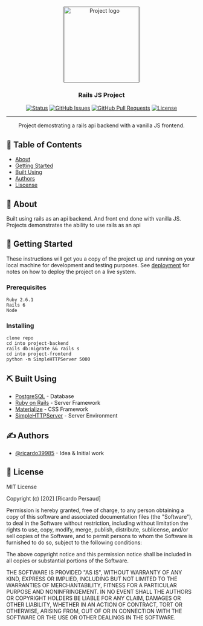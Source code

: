 <p align="center">
  <a href="" rel="noopener">
 <img width=200px height=200px src="https://www.nicepng.com/png/full/198-1983755_rails-logo-ruby-on-rails-icon.png" alt="Project logo"></a>
</p>

<h3 align="center">Rails JS Project</h3>

<div align="center">

[![Status](https://img.shields.io/badge/status-active-success.svg)]()
[![GitHub Issues](https://img.shields.io/github/issues/kylelobo/The-Documentation-Compendium.svg)](https://github.com/kylelobo/The-Documentation-Compendium/issues)
[![GitHub Pull Requests](https://img.shields.io/github/issues-pr/kylelobo/The-Documentation-Compendium.svg)](https://github.com/kylelobo/The-Documentation-Compendium/pulls)
[![License](https://img.shields.io/badge/license-MIT-blue.svg)](/LICENSE)

</div>

---

<p align="center"> Project demostrating a rails api backend with a vanilla JS frontend.
    <br> 
</p>

## 📝 Table of Contents

- [About](#about)
- [Getting Started](#getting_started)
- [Built Using](#built_using)
- [Authors](#authors)
- [Liscense](#license)

## 🧐 About <a name = "about"></a>

Built using rails as an api backend. And front end done with vanilla JS. Projects demonstrates the ability to use rails as an api

## 🏁 Getting Started <a name = "getting_started"></a>

These instructions will get you a copy of the project up and running on your local machine for development and testing purposes. See [deployment](#deployment) for notes on how to deploy the project on a live system.

### Prerequisites


```
Ruby 2.6.1
Rails 6
Node
```

### Installing
```
clone repo
cd into project-backend
rails db:migrate && rails s
cd into project-frontend
python -m SimpleHTTPServer 5000
```



## ⛏️ Built Using <a name = "built_using"></a>

- [PostgreSQL](https://www.postgresql.org/) - Database
- [Ruby on Rails](https://rubyonrails.org/) - Server Framework
- [Materialize](https://materializecss.com/) - CSS Framework
- [SimpleHTTPServer](https://docs.python.org/2/library/simplehttpserver.html) - Server Environment

## ✍️ Authors <a name = "authors"></a>

- [@ricardo39985](https://github.com/ricardo39985) - Idea & Initial work

## 🧐 License <a name = "license"></a>

MIT License

Copyright (c) [202] [Ricardo Persaud]

Permission is hereby granted, free of charge, to any person obtaining a copy
of this software and associated documentation files (the "Software"), to deal
in the Software without restriction, including without limitation the rights
to use, copy, modify, merge, publish, distribute, sublicense, and/or sell
copies of the Software, and to permit persons to whom the Software is
furnished to do so, subject to the following conditions:

The above copyright notice and this permission notice shall be included in all
copies or substantial portions of the Software.

THE SOFTWARE IS PROVIDED "AS IS", WITHOUT WARRANTY OF ANY KIND, EXPRESS OR
IMPLIED, INCLUDING BUT NOT LIMITED TO THE WARRANTIES OF MERCHANTABILITY,
FITNESS FOR A PARTICULAR PURPOSE AND NONINFRINGEMENT. IN NO EVENT SHALL THE
AUTHORS OR COPYRIGHT HOLDERS BE LIABLE FOR ANY CLAIM, DAMAGES OR OTHER
LIABILITY, WHETHER IN AN ACTION OF CONTRACT, TORT OR OTHERWISE, ARISING FROM,
OUT OF OR IN CONNECTION WITH THE SOFTWARE OR THE USE OR OTHER DEALINGS IN THE
SOFTWARE.

